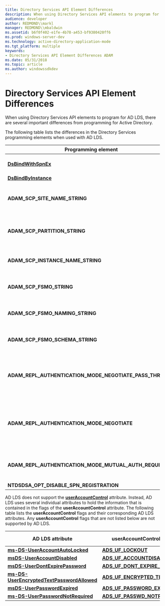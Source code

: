 ```yaml
---
title: Directory Services API Element Differences
description: When using Directory Services API elements to program for AD LDS, there are several important differences from programming for Active Directory.
audience: developer
author: REDMOND\\markl
manager: REDMOND\\mbaldwin
ms.assetid: b6f0f402-e1fe-4b78-a453-bf9380420ff6
ms.prod: windows-server-dev
ms.technology: active-directory-application-mode
ms.tgt_platform: multiple
keywords:
- Directory Services API Element Differences ADAM
ms.date: 05/31/2018
ms.topic: article
ms.author: windowssdkdev
---
```


# Directory Services API Element Differences

When using Directory Services API elements to program for AD LDS, there are several important differences from programming for Active Directory.

The following table lists the differences in the Directory Services programming elements when used with AD LDS.



| Programming element                                            | Difference                                                                                                                                                                                                                                                                                                                      |
|----------------------------------------------------------------|---------------------------------------------------------------------------------------------------------------------------------------------------------------------------------------------------------------------------------------------------------------------------------------------------------------------------------|
| [**DsBindWithSpnEx**](https://msdn.microsoft.com/library/ms675963)                      | Added the **NTDSAPI\_BIND\_FORCE\_KERBEROS** flag.                                                                                                                                                                                                                                                                              |
| [**DsBindByInstance**](/windows/win32/Ntdsapi/nf-ntdsapi-dsbindbyinstancea?branch=master)                   | New function.                                                                                                                                                                                                                                                                                                                   |
| **ADAM\_SCP\_SITE\_NAME\_STRING**                              | String constant used by AD LDS for constructing keyword values for SCP publication for a site name, for example: "site:Default-First-Site-Name".                                                                                                                                                                                |
| **ADAM\_SCP\_PARTITION\_STRING**                               | String constant used by AD LDS for constructing keyword values for SCP publication for a partition distinguished name, for example: "partition:O=FABRIKAM,L=WA,C=US".                                                                                                                                                           |
| **ADAM\_SCP\_INSTANCE\_NAME\_STRING**                          | String constant used by AD LDS for constructing keyword values for SCP publication for an instance name, for example: "instance:someinstance".                                                                                                                                                                                  |
| **ADAM\_SCP\_FSMO\_STRING**                                    | String constant used by AD LDS for constructing keyword values for SCP publication for an FSMO name prefix, for example: "fsmo:naming".                                                                                                                                                                                         |
| **ADAM\_SCP\_FSMO\_NAMING\_STRING**                            | String constant used by AD LDS for constructing keyword values for SCP publication for an FSMO name suffix, for example: "fsmo:naming".                                                                                                                                                                                         |
| **ADAM\_SCP\_FSMO\_SCHEMA\_STRING**                            | String constant used by AD LDS for constructing keyword values for SCP publication for an FSMO name suffix, for example: "fsmo:schema".                                                                                                                                                                                         |
| **ADAM\_REPL\_AUTHENTICATION\_MODE\_NEGOTIATE\_PASS\_THROUGH** | Negotiate with pass-through authentication. All instances must run using service accounts with the same name and password. Used with the [**ms-DS-Repl-Authentication-Mode**](https://msdn.microsoft.com/library/ms677477) attribute of the configuration partition for an AD LDS instance.<br/>                               |
| **ADAM\_REPL\_AUTHENTICATION\_MODE\_NEGOTIATE**                | Negotiate authentication. If Kerberos is available, it will be used. Otherwise, authentication will fall back to NTLM unless machine policy forbids this.Used with the [**ms-DS-Repl-Authentication-Mode**](https://msdn.microsoft.com/library/ms677477) attribute of the configuration partition for an AD LDS instance.<br/> |
| **ADAM\_REPL\_AUTHENTICATION\_MODE\_MUTUAL\_AUTH\_REQUIRED**   | AD LDS will require Kerberos mutual authentication.Used with the [**ms-DS-Repl-Authentication-Mode**](https://msdn.microsoft.com/library/ms677477) attribute of the configuration partition for an AD LDS instance.<br/>                                                                                                       |
| **NTDSDSA\_OPT\_DISABLE\_SPN\_REGISTRATION**                   | New value for **nTDSDSA** objects.                                                                                                                                                                                                                                                                                              |



 

AD LDS does not support the [**userAccountControl**](https://msdn.microsoft.com/library/ms680832) attribute. Instead, AD LDS uses several individual attributes to hold the information that is contained in the flags of the **userAccountControl** attribute. The following table lists the **userAccountControl** flags and their corresponding AD LDS attributes. Any **userAccountControl** flags that are not listed below are not supported by AD LDS.

| AD LDS attribute                                                                                | userAccountControl flag (defined in iads.h)                                | Hexadecimal value |
|-------------------------------------------------------------------------------------------------|----------------------------------------------------------------------------|-------------------|
| [**ms-DS-UserAccountAutoLocked**](https://msdn.microsoft.com/library/ms678641)                       | [**ADS\_UF\_LOCKOUT**](https://msdn.microsoft.com/library/aa772300)                            | 0x00000010        |
| [**msDS-UserAccountDisabled**](https://msdn.microsoft.com/library/ms677836)                             | [**ADS\_UF\_ACCOUNTDISABLE**](https://msdn.microsoft.com/library/aa772300)                     | 0x00000002        |
| [**msDS-UserDontExpirePassword**](https://msdn.microsoft.com/library/ms677837)                       | [**ADS\_UF\_DONT\_EXPIRE\_PASSWD**](https://msdn.microsoft.com/library/aa772300)               | 0x00010000        |
| [**ms-DS-UserEncryptedTextPasswordAllowed**](https://msdn.microsoft.com/library/ms678642) | [**ADS\_UF\_ENCRYPTED\_TEXT\_PASSWORD\_ALLOWED**](https://msdn.microsoft.com/library/aa772300) | 0x00000080        |
| [**msDS-UserPasswordExpired**](https://msdn.microsoft.com/library/ms677838)                             | [**ADS\_UF\_PASSWORD\_EXPIRED**](https://msdn.microsoft.com/library/aa772300)                  | 0x00800000        |
| [**ms-DS-UserPasswordNotRequired**](https://msdn.microsoft.com/library/ms678643)                   | [**ADS\_UF\_PASSWD\_NOTREQD**](https://msdn.microsoft.com/library/aa772300)                    | 0x00000020        |



 

 

 





